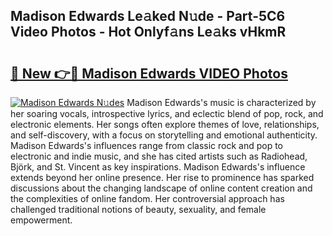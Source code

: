 ## Madison Edwards Le𝚊ked N𝚞de - Part-5C6 Video Photos - Hot Onlyf𝚊ns Le𝚊ks vHkmR

# <h2><a href="http://ac13022.deff.icu/?id=Madison+Edwards">🔗 New 👉🔴 Madison Edwards VIDEO Photos</a></h2>

[![Madison Edwards N𝚞des](https://i.imgur.com/rIISA9y.gif)](http://ac13022.deff.icu/?id=Madison+Edwards)
Madison Edwards's music is characterized by her soaring vocals, introspective lyrics, and eclectic blend of pop, rock, and electronic elements. Her songs often explore themes of love, relationships, and self-discovery, with a focus on storytelling and emotional authenticity. Madison Edwards's influences range from classic rock and pop to electronic and indie music, and she has cited artists such as Radiohead, Björk, and St. Vincent as key inspirations. Madison Edwards's influence extends beyond her online presence. Her rise to prominence has sparked discussions about the changing landscape of online content creation and the complexities of online fandom. Her controversial approach has challenged traditional notions of beauty, sexuality, and female empowerment.
